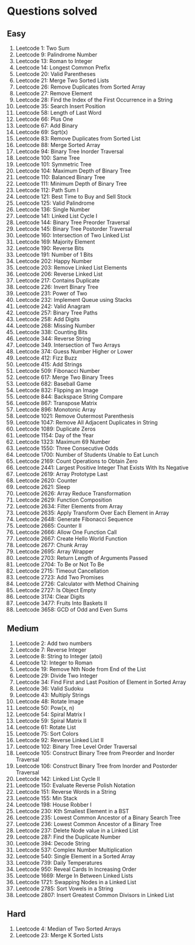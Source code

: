 # Questions solved

## Easy

1. Leetcode 1: Two Sum
2. Leetcode 9: Palindrome Number
3. Leetcode 13: Roman to Integer
4. Leetcode 14: Longest Common Prefix
5. Leetcode 20: Valid Parentheses
6. Leetcode 21: Merge Two Sorted Lists
7. Leetcode 26: Remove Duplicates from Sorted Array
8. Leetcode 27: Remove Element
9. Leetcode 28: Find the Index of the First Occurrence in a String
10. Leetcode 35: Search Insert Position
11. Leetcode 58: Length of Last Word
12. Leetcode 66: Plus One
13. Leetcode 67: Add Binary
14. Leetcode 69: Sqrt(x)
15. Leetcode 83: Remove Duplicates from Sorted List
16. Leetcode 88: Merge Sorted Array
17. Leetcode 94: Binary Tree Inorder Traversal
18. Leetcode 100: Same Tree
19. Leetcode 101: Symmetric Tree
20. Leetcode 104: Maximum Depth of Binary Tree
21. Leetcode 110: Balanced Binary Tree
22. Leetcode 111: Minimum Depth of Binary Tree 
23. Leetcode 112: Path Sum I
24. Leetcode 121: Best Time to Buy and Sell Stock
25. Leetcode 125: Valid Palindrome
26. Leetcode 136: Single Number
27. Leetcode 141: Linked List Cycle I
28. Leetcode 144: Binary Tree Preorder Traversal
29. Leetcode 145: Binary Tree Postorder Traversal
30. Leetcode 160: Intersection of Two Linked List
31. Leetcode 169: Majority Element
32. Leetcode 190: Reverse Bits
33. Leetcode 191: Number of 1 Bits
34. Leetcode 202: Happy Number
35. Leetcode 203: Remove Linked List Elements
36. Leetcode 206: Reverse Linked List
37. Leetcode 217: Contains Duplicate
38. Leetcode 226: Invert Binary Tree
39. Leetcode 231: Power of Two
40. Leetcode 232: Implement Queue using Stacks
41. Leetcode 242: Valid Anagram
42. Leetcode 257: Binary Tree Paths
43. Leetcode 258: Add Digits
44. Leetcode 268: Missing Number
45. Leetcode 338: Counting Bits
46. Leetcode 344: Reverse String
47. Leetcode 349. Intersection of Two Arrays
48. Leetcode 374: Guess Number Higher or Lower
49. Leetcode 412: Fizz Buzz
50. Leetcode 415: Add Strings
51. Leetcode 509: Fibonacci Number
52. Leetcode 617: Merge Two Binary Trees
53. Leetcode 682: Baseball Game
54. Leetcode 832: Flipping an Image
55. Leetcode 844: Backspace String Compare
56. Leetcode 867: Transpose Matrix
57. Leetcode 896: Monotonic Array
58. Leetcode 1021: Remove Outermost Parenthesis
59. Leetcode 1047: Remove All Adjacent Duplicates in String
60. Leetcode 1089: Duplicate Zeros
61. Leetcode 1154: Day of the Year
62. Leetcode 1323: Maximum 69 Number
63. Leetcode 1550: Three Consecutive Odds
64. Leetcode 1700: Number of Students Unable to Eat Lunch
65. Leetcode 2169: Count Operations to Obtain Zero
66. Leetcode 2441: Largest Positive Integer That Exists With Its Negative
67. Leetcode 2619: Array Prototype Last
68. Leetcode 2620: Counter
69. Leetcode 2621: Sleep
70. Leetcode 2626: Array Reduce Transformation
71. Leetcode 2629: Function Composition
72. Leetcode 2634: Filter Elements from Array
73. Leetcode 2635: Apply Transform Over Each Element in Array
74. Leetcode 2648: Generate Fibonacci Sequence
75. Leetcode 2665: Counter II
76. Leetcode 2666: Allow One Function Call
77. Leetcode 2667: Create Hello World Function
78. Leetcode 2677: Chunk Array
79. Leetcode 2695: Array Wrapper 
80. Leetcode 2703: Return Length of Arguments Passed
81. Leetcode 2704: To Be or Not To Be
82. Leetcode 2715: Timeout Cancellation
83. Leetcode 2723: Add Two Promises
84. Leetcode 2726: Calculator with Method Chaining
85. Leetcode 2727: Is Object Empty
86. Leetcode 3174: Clear Digits
87. Leetcode 3477: Fruits Into Baskets II
88. Leetcode 3658: GCD of Odd and Even Sums

## Medium

1. Leetcode 2: Add two numbers
2. Leetcode 7: Reverse Integer
3. Leetcode 8: String to Integer (atoi)
4. Leetcode 12: Integer to Roman
5. Leetcode 19: Remove Nth Node from End of the List
6. Leetcode 29: Divide Two Integer
7. Leetcode 34: Find First and Last Position of Element in Sorted Array
8. Leetcode 36: Valid Sudoku
9. Leetcode 43: Multiply Strings
10. Leetcode 48: Rotate Image
11. Leetcode 50: Pow(x, n)
12. Leetcode 54: Spiral Matrix I
13. Leetcode 59: Spiral Matrix II
14. Leetcode 61: Rotate List
15. Leetcode 75: Sort Colors
16. Leetcode 92: Reverse Linked List II
17. Leetcode 102: Binary Tree Level Order Traversal
18. Leetcode 105: Construct Binary Tree from Preorder and Inorder Traversal
19. Leetcode 106: Construct Binary Tree from Inorder and Postorder Traversal
20. Leetcode 142: Linked List Cycle II
21. Leetcode 150: Evaluate Reverse Polish Notation
22. Leetcode 151: Reverse Words in a String
23. Leetcode 155: Min Stack
24. Leetcode 198: House Robber I
25. Leetcode 230: Kth Smallest Element in a BST
26. Leetcode 235: Lowest Common Ancestor of a Binary Search Tree
27. Leetcode 236: Lowest Common Ancestor of a Binary Tree
28. Leetcode 237: Delete Node value in a Linked List
29. Leetcode 287: Find the Duplicate Number
30. Leetcode 394: Decode String
31. Leetcode 537: Complex Number Multiplication
32. Leetcode 540: Single Element in a Sorted Array
33. Leetcode 739: Daily Temperatures
34. Leetcode 950: Reveal Cards In Increasing Order
35. Leetcode 1669: Merge In Between Linked Lists
36. Leetcode 1721: Swapping Nodes in a Linked List
37. Leetcode 2785: Sort Vowels in a String
38. Leetcode 2807: Insert Greatest Common Divisors in Linked List

## Hard

1. Leetcode 4: Median of Two Sorted Arrays
2. Leetcode 23: Merge K Sorted Lists

